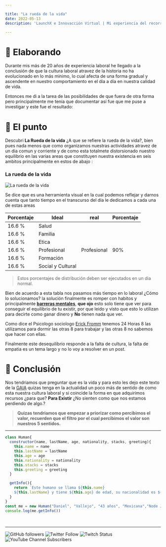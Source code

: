 ```yaml
---

title: "La rueda de la vida"
date: 2022-05-13
description: 'LaunchX e Innovacción Virtual | Mi experiencia del recorrido'

---
```



# 🐇 Elaborando

Durante mis más de 20 años de experiencia laboral he llegado a la conclusión de que la cultura laboral atravez de la historia no ha evolucionado en lo más minimo, lo cual afecta de una forma gradual y ascendente en nuestro comportamiento en el día a día en nuestra calidad de vida.

Entonces me di a la tarea de las posibilidades de que fuera de otra forma pero principalmente me tenía que documentar así fue que me puse a investigar y este fue el resultado:


# 🐛 El punto

Descubri **La Rueda de la vida** ¿A que se refiere la rueda de la vida?, bien pues nada menos que como organizamos nuestras actividades atravez de un dia comun y corriente y de como esta totalmete distorsionado nuestro equilibrio en las varias areas que constituyen nuestra existencia en seis ambitos principalmente en estos de abajo :

### La rueda de la vida

![La rueda de la vida](https://scontent.fmex1-2.fna.fbcdn.net/v/t39.30808-6/281170134_2387899301364216_7474442536960247598_n.jpg?stp=dst-jpg_p526x296&_nc_cat=111&ccb=1-6&_nc_sid=730e14&_nc_ohc=qaMnL5eWw2wAX8pZmxk&tn=Wj0a3tHJNDJQOmOV&_nc_ht=scontent.fmex1-2.fna&oh=00_AT8LqDUbHFOkMtoBLEohNuXYjLjJFJpJ7UYMwOmKV00yRQ&oe=6283887E)


Se dice que  es una herramienta visual en la cual podemos reflejar y darnos cuenta que tanto tiempo en el transcurso del dia le dedicamos a cada una de estas areas


| Porcentaje | Ideal | real |Porcentaje|
| -- | -- | -- |--|
| 16.6 % | Salud | |
| 16.6 % | Familia |  |
| 16.6 % | Etica |  |
| 16.6 % | Profesional |Profesional |90% |
| 16.6 % | Formación |  |
| 16.6 % | Social y Cultural |  |

> Estos porcentajes de distribución deben ser ejecutados en un dia normal.

Bien de acuerdo a esta tabla nos pasamos más tiempo en lo laboral ¿Cómo lo solucionamos? la solución finalmente es romper con habitos y principalmente **[barreras mentales](https://viviralmaximo.net/obstaculos-cambiar-vida/#:~:text=Barreras%20mentales%20Las%20barreras%20mentales%20son%20pensamientos%20o,tus%20objetivos%20%28en%20este%20caso%20cambiar%20de%20vida%29.)**, **que ojo** esto solo tiene que ver para conseguir el equilibrio de tu existir, por que leido y visto que esto lo utilizan para decirte como ganar dinero y **No** tienen nada que ver.

Como dice el Psicologo sociologo [Erick Fromm](https://es.wikipedia.org/wiki/Erich_Fromm) tenemos 24 Horas 8 las utilizamos para dormir las otras 8 para trabajar y las otras 8 no sabemos que hacer con ellas.

Finalmente este desequilibrio responde a la falta de cultura, la falta de empatia es un tema largo y no lo voy a resolver en un post.

# 🐝 Conclusión

Nos tendriamos que preguntar que es la vida y para esto les dejo este texto de la [GAIA](https://drive.google.com/drive/u/1/folders/17l5ck1kRgJGCP8G-JB5DzJq3oJrSZYTo) quizas tenga en la actualidad un poco más de sentido de como esta nuestra cultura laboral y si coincide la forma en que adquirimos recursos ¿para que? **Para Existir** ¿No sienten como que nos estamos perdiendo de algo.?

>**Quizas tendriamos que empezar a priorizar 
>como percibimos el valor,
>recuerden que el filtro por el cual percibimos
>el valor son nuestros 5 sentidos.**

---

```js
class Human{
  constructor(name, lastName, age, nationality, stacks, greeting){
    this.name = name
    this.lastName = lastName
    this.age = age
    this.nationality = nationality
    this.stacks = stacks
    this.greeting = greeting
  }

  getInfo(){
    return `Este humano se llama ${this.name}
    ${this.lastName} y tiene ${this.age} de edad, su nacionalidad es ${this.nationality} y esta aprendiendo a programar en ${this.stacks}y te manda saludos ${this.greeting}`
  }
}
const me = new Human("Daniel", "Vallejo", "43 años", "Mexicana","Node Js y Javascript", "desde México")
console.log(me.getInfo())

```
<br>

---

![GitHub followers](https://img.shields.io/github/followers/DanyVeneno?style=social)
  ![Twitter Follow](https://img.shields.io/twitter/follow/venenodigital?style=social)
  ![Twitch Status](https://img.shields.io/twitch/status/yehiibhii?style=social)
  ![YouTube Channel Subscribers](https://img.shields.io/youtube/channel/subscribers/UC8UhdMAKJX56O2PY8kzBIlw?style=social)
